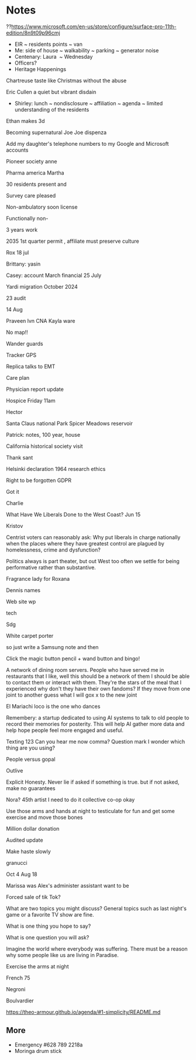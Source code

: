 # Notes

??<a href="https://www.microsoft.com/en-us/store/configure/surface-pro-11th-edition/8n9t09p96cmj">https:/</a><a href="https://www.microsoft.com/en-us/store/configure/surface-pro-11th-edition/8n9t09p96cmj">/www.microsoft.com/en-us/store/configure/surface-pro-11th-edition/8n9t09p96cmj</a>

* EIR ~ residents points ~ van
* Me: side of house ~ walkability ~ parking ~ generator noise
* Centenary: Laura&nbsp; ~ Wednesday
* Officers?
* Heritage Happenings

Chartreuse taste like Christmas without the abuse&nbsp;

Eric Cullen a quiet but vibrant disdain&nbsp;

* Shirley: lunch ~ nondisclosure ~ affiliation ~ agenda ~ limited understanding of the residents

Ethan makes 3d

Becoming supernatural Joe Joe dispenza&nbsp;

Add my daughter's telephone numbers to my Google and Microsoft accounts&nbsp;

Pioneer society anne

Pharma america Martha&nbsp;

30 residents present and

Survey care pleased

Non-ambulatory soon license

Functionally non-

3 years work

2035 1st quarter permit , affiliate must preserve culture&nbsp;

Rox 18 jul

Brittany: yasin

Casey: account March financial 25 July

Yardi migration October 2024

23 audit

14 Aug&nbsp;

Praveen lvn CNA Kayla ware

No map!!

Wander guards

Tracker GPS

Replica talks to EMT&nbsp;

Care plan

Physician report update&nbsp;

Hospice Friday 11am

Hector

Santa Claus national Park Spicer Meadows reservoir&nbsp;

Patrick: notes, 100 year, house

California historical society visit

Thank sant

Helsinki declaration 1964 research ethics

Right to be forgotten GDPR&nbsp;

Got it

Charlie&nbsp;

What Have We Liberals Done to the West Coast? Jun 15

Kristov

Centrist voters can reasonably ask: Why put liberals in charge nationally when the places where they have greatest control are plagued by homelessness, crime and dysfunction?

Politics always is part theater, but out West too often we settle for being performative rather than substantive.

Fragrance lady for Roxana

Dennis names

Web site wp

tech

Sdg

White carpet porter

so just write a Samsung note and then

Click the magic button pencil + wand button and bingo!

A network of dining room servers. People who have served me in restaurants that I like, well this should be a network of them I should be able to contact them or interact with them. They're the stars of the meal that I experienced why don't they have their own fandoms? If they move from one joint to another guess what I will gox x to the new joint&nbsp;

El Mariachi loco is the one who dances

Remembery: a startup dedicated to using AI systems to talk to old people to record their memories for posterity. This will help AI gather more data and help hope people feel more engaged and useful.&nbsp;

Texting 123 Can you hear me now comma? Question mark I wonder which thing are you using?

People versus gopal

Outlive&nbsp;

Explicit Honesty. Never lie if asked if something is true. but if not asked, make no guarantees

Nora? 45th artist I need to do it collective co-op okay

Use those arms and hands at night to testiculate for fun and get some exercise and move those bones

Million dollar donation

Audited update

Make haste slowly&nbsp;

granucci

Oct 4 Aug 18

Marissa was Alex's administer assistant want to be

Forced sale of tik Tok?&nbsp;

What are two topics you might discuss? General topics such as last night's game or a favorite TV show are fine.

What is one thing you hope to say?

What is one question you will ask?

Imagine the world where everybody was suffering. There must be a reason why some people like us are living in Paradise.&nbsp;

Exercise the arms at night

French 75

Negroni

Boulvardier

<a href="https://theo-armour.github.io/agenda/#1-simplicity/README.md">https://theo-armour.github.io/agenda/#1-simplicity/README.md</a>

## More

* Emergency #628 789 2218a
* Moringa drum stick